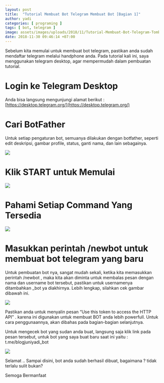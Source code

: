 ```yaml
---
layout: post
title:  "Tutorial Membuat Bot Telegram Membuat Bot [Bagian 1]"
author: yadi
categories: [ programing ]
tags: [ bot, telegram ]
image: assets/images/uploads/2018/11/Tutorial-Membuat-Bot-Telegram-Tombol-Start.png
date: 2018-11-30 09:46:14 +07:00
---
```


Sebelum kita memulai untuk membuat bot telegram, pastikan anda sudah mendaftar telegram melalui handphone anda. Pada tutorial kali ini, saya menggunakan telegram desktop, agar mempermudah dalam pembuatan tutorial.

# Login ke Telegram Desktop
Anda bisa langsung mengunjungi alamat berikut : [https://desktop.telegram.org/](https://desktop.telegram.org/)

# Cari BotFather
Untuk setiap pengaturan bot, semuanya dilakukan dengan botfather, seperti edit deskripsi, gambar profile, status, ganti nama, dan lain sebagainya.

![](/assets/images/uploads/2018/11/Tutorial-Membuat-Bot-Telegram-Cari-BotFather.png)

# Klik START untuk Memulai

![](/assets/images/uploads/2018/11/Tutorial-Membuat-Bot-Telegram-Tombol-Start.png)

# Pahami Setiap Command Yang Tersedia

![](/assets/images/uploads/2018/11/Tutorial-Membuat-Bot-Telegram-Command-Help.png)

# Masukkan perintah /newbot untuk membuat bot telegram yang baru
Untuk pembuatan bot nya, sangat mudah sekali, ketika kita memasukkan perintah /newbot , maka kita akan diminta untuk membalas pesan dengan nama dan username bot tersebut, pastikan untuk usernamenya ditambahkan _bot ya diakhirnya. Lebih lengkap, silahkan cek gambar dibawah ini.

![](/assets/images/uploads/2018/11/Tutorial-Membuat-Bot-Telegram-Pembuatan-BOT.png)

Pastikan anda untuk menyalin pesan “Use this token to access the HTTP API” . karena  ini digunakan untuk membuat BOT anda lebih powerfull. Untuk cara penggunaannya, akan dibahas pada bagian-bagian selanjutnya.

Untuk mengecek bot yang sudan anda buat, langsung saja klik link pada pesan tersebut, untuk bot yang saya buat baru saat ini yaitu : t.me/blogjuniyadi_bot

![](/assets/images/uploads/2018/11/Tutorial-Membuat-Bot-Telegram-Bot-Preview.png)

Selamat .. Sampai disini, bot anda sudah berhasil dibuat, bagaimana ? tidak terlalu sulit bukan?

Semoga Bermanfaat